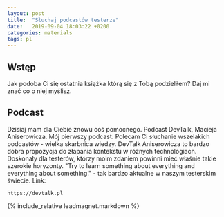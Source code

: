 ```yaml
---
layout: post
title:  "Słuchaj podcastów testerze"
date:   2019-09-04 18:03:22 +0200
categories: materials
tags: pl
---
```


## Wstęp

Jak podoba Ci się ostatnia książka którą się z Tobą podzieliłem? Daj mi znać co o niej myślisz.

## Podcast

Dzisiaj mam dla Ciebie znowu coś pomocnego. Podcast DevTalk, Macieja Aniserowicza. Mój pierwszy podcast. Polecam Ci słuchanie wszelakich podcastów - wielka skarbnica wiedzy. DevTalk Aniserowicza to bardzo dobra propozycja do złapania kontekstu w różnych technologiach. Doskonały dla testerów, którzy moim zdaniem powinni mieć właśnie takie szerokie horyzonty. "Try to learn something about everything and everything about something." - tak bardzo aktualne w naszym testerskim świecie.
Link:

    https://devtalk.pl

{% include_relative leadmagnet.markdown %}